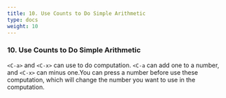 ```yaml
---
title: 10. Use Counts to Do Simple Arithmetic
type: docs
weight: 10
---
```


### 10. Use Counts to Do Simple Arithmetic

`<C-a>` and `<C-x>` can use to do computation. `<C-a` can add one to a number, and `<C-x>` can minus one.You can press a number before use these computation, which will change the number you want to use in the computation.
